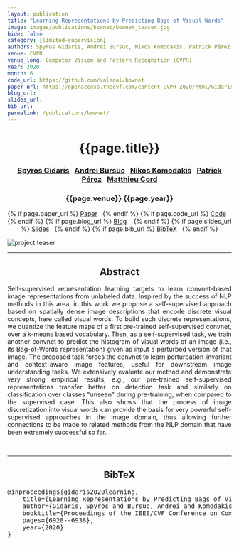 ```yaml
---
layout: publication
title: "Learning Representations by Predicting Bags of Visual Words"
image: images/publications/bownet/bownet_teaser.jpg
hide: false
category: [limited-supervision]
authors: Spyros Gidaris, Andrei Bursuc, Nikos Komodakis, Patrick Pérez, and Matthieu Cord
venue: CVPR
venue_long: Computer Vision and Pattern Recognition (CVPR)
year: 2020
month: 6
code_url: https://github.com/valeoai/bownet
paper_url: https://openaccess.thecvf.com/content_CVPR_2020/html/Gidaris_Learning_Representations_by_Predicting_Bags_of_Visual_Words_CVPR_2020_paper.html
blog_url:
slides_url:
bib_url:
permalink: /publications/bownet/
---
```


<h1 align="center"> {{page.title}} </h1>
<!-- Simple call of authors -->
<!-- <h3 align="center"> {{page.authors}} </h3> -->
<!-- Alternatively you can add links to author pages -->
<h3 align="center"> <a href="https://scholar.google.com/citations?user=7atfg7EAAAAJ&hl=en">Spyros Gidaris</a>&nbsp;&nbsp; <a href="https://abursuc.github.io/">Andrei Bursuc</a>&nbsp;&nbsp; <a href="https://www.csd.uoc.gr/~komod/">Nikos Komodakis</a>&nbsp;&nbsp; <a href="https://ptrckprz.github.io/">Patrick Pérez</a>&nbsp;&nbsp; <a href="http://webia.lip6.fr/~cord/">Matthieu Cord</a> </h3>


<h3 align="center"> {{page.venue}} {{page.year}} </h3>

<div align="center">
  <p>
    {% if page.paper_url %}
    <a href="{{ page.paper_url }}"><i class="far fa-file-pdf"></i> Paper</a>&nbsp;&nbsp;
    {% endif %}
    {% if page.code_url %}
    <a href="{{ page.code_url }}"><i class="fab fa-github"></i> Code</a> &nbsp;&nbsp;
    {% endif %}
    {% if page.blog_url %}
    <a href="{{ page.blog_url }}"><i class="fab fa-blogger"></i> Blog</a> &nbsp;&nbsp;
    {% endif %}
    {% if page.slides_url %}
    <a href="{{ page.slides_url }}"><i class="far fa-file-pdf"></i> Slides</a>&nbsp;&nbsp;
    {% endif %}
    {% if page.bib_url %}
    <a href="{{ page.bib_url}}"><i class="far fa-file-alt"></i> BibTeX</a>&nbsp;&nbsp;
    {% endif %}
  </p>
</div>

<div class="publication-teaser">
    <img src="../../{{ page.image }}" alt="project teaser"/>
</div>


<hr>

<h2  align="center"> Abstract</h2>

<p align="justify">Self-supervised representation learning targets to learn convnet-based image representations from unlabeled data. Inspired by the success of NLP methods in this area, in this work we propose a self-supervised approach based on spatially dense image descriptions that encode discrete visual concepts, here called visual words. To build such discrete representations, we quantize the feature maps of a first pre-trained self-supervised convnet, over a k-means based vocabulary. Then, as a self-supervised task, we train another convnet to predict the histogram of visual words of an image (i.e., its Bag-of-Words representation) given as input a perturbed version of that image. The proposed task forces the convnet to learn perturbation-invariant and context-aware image features, useful for downstream image understanding tasks. We extensively evaluate our method and demonstrate very strong empirical results, e.g., our pre-trained self-supervised representations transfer better on detection task and similarly on classification over classes "unseen" during pre-training, when compared to the supervised case.
This also shows that the process of image discretization into visual words can provide the basis for very powerful self-supervised approaches in the image domain, thus allowing further connections to be made to related methods from the NLP domain that have been extremely successful so far.</p>

<br>

<hr>

<h2  align="center">BibTeX</h2>
<left>
  <pre class="bibtex-box">
@inproceedings{gidaris2020learning,
    title={Learning Representations by Predicting Bags of Visual Words},
    author={Gidaris, Spyros and Bursuc, Andrei and Komodakis, Nikos and P{\'e}rez, Patrick and Cord, Matthieu},
    booktitle={Proceedings of the IEEE/CVF Conference on Computer Vision and Pattern Recognition},
    pages={6928--6938},
    year={2020}
}</pre>
</left>

<br>
